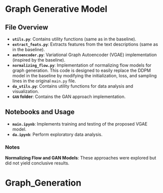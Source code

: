 # Graph Generative Model


## File Overview
- **`utils.py`**: Contains utility functions (same as in the baseline).
- **`extract_feats.py`**: Extracts features from the text descriptions (same as in the baseline).
- **`autoencoder.py`**: Variational Graph Autoencoder (VGAE) implementation (inspired by the baseline).
- **`normalizing_flow.py`**: Implementation of normalizing flow models for graph generation. This code is designed to easily replace the DDPM model in the baseline by modifying the initialization, loss, and sampling lines in the original `main.py` file.
- **`da_utils.py`**: Contains utility functions for data analysis and visualization.
- **`GAN` folder**: Contains the GAN approach implementation.

## Notebooks and Usage
- **`main.ipynb`**: Implements training and testing of the proposed VGAE model.
- **`da.ipynb`**: Perform exploratory data analysis. 

### Notes
**Normalizing Flow and GAN Models**: These approaches were explored but did not yield conclusive results.
# Graph_Generation
